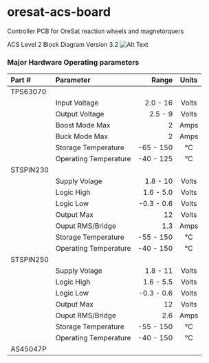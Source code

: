 # oresat-acs-board
Controller PCB for OreSat reaction wheels and magnetorquers

ACS Level 2 Block Diagram Version 3.2
![Alt Text](https://github.com/oresat/oresat-acs-board/blob/master/ACS%20level%202%20block%20diagram%203.2.png)

### Major Hardware Operating parameters
| Part #  | Parameter | Range | Units |
| :--- | :--- | ---: | :---: |
| TPS63070 |
| | Input Voltage | 2.0 - 16 | Volts |
| | Output Voltage | 2.5 - 9 | Volts |
| | Boost Mode Max | 2 | Amps |
| | Buck Mode Max | 2 | Amps |
| | Storage Temperature | -65 - 150 | °C |
| | Operating Temperature | -40 - 125 | °C |
| STSPIN230 |
| | Supply Volage | 1.8 - 10 | Volts |
| | Logic High | 1.6 - 5.0 | Volts |
| | Logic Low | -0.3 - 0.6 | Volts |
| | Output Max | 12 | Volts |
| | Ouput RMS/Bridge | 1.3 | Amps |
| | Storage Temperature | -55 - 150 | °C |
| | Operating Temperature | -40 - 150 | °C |
| STSPIN250 |
| | Supply Volage | 1.8 - 11 | Volts |
| | Logic High | 1.6 - 5.5  | Volts |
| | Logic Low | -0.3 - 0.6 | Volts |
| | Output Max | 12 | Volts |
| | Ouput RMS/Bridge | 2.6   | Amps |
| | Storage Temperature | -55 - 150 | °C |
| | Operating Temperature | -40 - 150 | °C |
| AS45047P |






